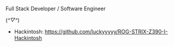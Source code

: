 Full Stack Developer / Software Engineer

(*^▽^*)


 - Hackintosh: https://github.com/luckyyyyy/ROG-STRIX-Z390-I-Hackintosh
